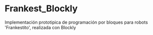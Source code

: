 # Frankest_Blockly
Implementación prototipica de programación por bloques para robots 'Frankestito', realizada con Blockly
